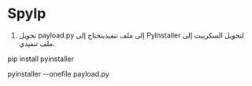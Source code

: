 # SpyIp

1. تحويل payload.py إلى ملف تنفيذينحتاج إلى PyInstaller لتحويل السكريبت إلى ملف تنفيذي.


pip install pyinstaller

pyinstaller --onefile payload.py

